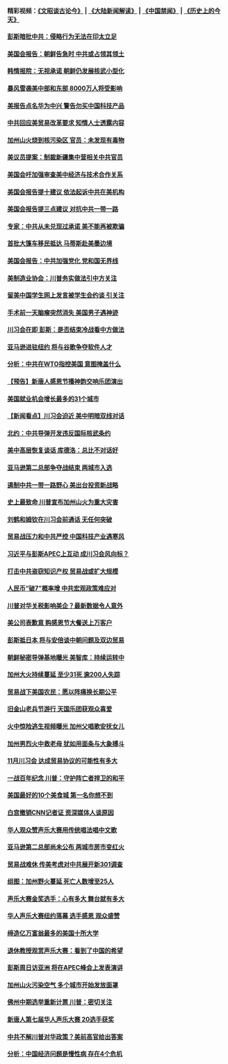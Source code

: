 #### 精彩视频：[《文昭谈古论今》](https://github.com/gfw-breaker/wenzhao/blob/master/README.md?t=11151231) | [《大陆新闻解读》](https://github.com/gfw-breaker/ntdtv-comedy/blob/master/README.md?t=11151231) | [《中国禁闻》](https://github.com/gfw-breaker/ntdtv-news/blob/master/README.md?t=11151231) | [《历史上的今天》](https://github.com/gfw-breaker/today-in-history/blob/master/README.md?t=11151231) 

#### [彭斯暗批中共：侵略行为无法在印太立足](../pages/nsc412/n10853726.md?t=11151231) 

#### [美国会报告：朝鲜告急时 中共或占领其领土](../pages/nsc412/n10852870.md?t=11151231) 

#### [韩情报院：无视承诺 朝鲜仍发展核武小型化](../pages/nsc412/n10853349.md?t=11151231) 

#### [暴风雪袭美中部和东部 8000万人将受影响](../pages/nsc412/n10853082.md?t=11151231) 

#### [美报告点名华为中兴 警告勿买中国科技产品](../pages/nsc412/n10852143.md?t=11151231) 

#### [中共回应美贸易改革要求 知情人士透露内容](../pages/nsc412/n10852470.md?t=11151231) 

#### [加州山火烧到核污染区 官员：未发现有毒物](../pages/nsc412/n10852387.md?t=11151231) 

#### [美议员提案：制裁新疆集中营相关中共官员](../pages/nsc412/n10852429.md?t=11151231) 

#### [美国会吁加强审查美中经济与技术合作关系](../pages/nsc412/n10852368.md?t=11151231) 

#### [美国会报告提十建议 依法起诉中共在美机构](../pages/nsc412/n10851671.md?t=11151231) 

#### [美国会报告提三点建议 对抗中共一带一路](../pages/nsc412/n10852252.md?t=11151231) 

#### [专家：中共从未兑现过承诺 美不能再被欺骗](../pages/nsc412/n10851988.md?t=11151231) 

#### [首批大篷车移民抵达 马蒂斯赴美墨边境](../pages/nsc412/n10851949.md?t=11151231) 

#### [美国会报告：中共加强党化 党和国无界线](../pages/nsc412/n10851682.md?t=11151231) 

#### [美制造业协会：川普务实做法引中方关注](../pages/nsc412/n10851022.md?t=11151231) 

#### [留美中国学生网上发言被学生会约谈 引关注](../pages/nsc412/n10850335.md?t=11151231) 

#### [手术前一天脑瘤突然消失 美国男子遇神迹](../pages/nsc412/n10850402.md?t=11151231) 

#### [川习会在即 彭斯：是否结束冷战看中方做法](../pages/nsc412/n10849918.md?t=11151231) 

#### [亚马逊进驻纽约 将与谷歌争夺软件人才](../pages/nsc412/n10850103.md?t=11151231) 

#### [分析：中共在WTO指控美国 意图掩盖什么](../pages/nsc412/n10849991.md?t=11151231) 

#### [【预告】新唐人感恩节播神韵交响乐团演出](../pages/nsc412/n10849459.md?t=11151231) 

#### [美国就业机会增长最多的31个城市](../pages/nsc412/n10849779.md?t=11151231) 

#### [【新闻看点】川习会迫近 美中明暗双线对话](../pages/nsc412/n10849537.md?t=11151231) 

#### [北约：中共导弹开发违反国际核武条约](../pages/nsc412/n10849551.md?t=11151231) 

#### [美中高层恢复谈话 库德洛：总比不对话好](../pages/nsc412/n10849556.md?t=11151231) 

#### [亚马逊第二总部争夺战结束 两城市入选](../pages/nsc412/n10849466.md?t=11151231) 

#### [遏制中共一带一路野心 美出台投资新战略](../pages/nsc412/n10849450.md?t=11151231) 

#### [史上最致命 川普宣布加州山火为重大灾害](../pages/nsc412/n10848539.md?t=11151231) 

#### [刘鹤和姆钦在川习会前通话 无任何突破](../pages/nsc412/n10848020.md?t=11151231) 

#### [贸易战压力和中共严控 中国科技产业遇寒风](../pages/nsc412/n10847923.md?t=11151231) 

#### [习近平与彭斯APEC上互动 成川习会风向标？](../pages/nsc412/n10847020.md?t=11151231) 

#### [打击中共盗窃知识产权 贸易战或扩大规模](../pages/nsc412/n10847555.md?t=11151231) 

#### [人民币“破7”概率增 中共宏观政策难应对](../pages/nsc412/n10847226.md?t=11151231) 

#### [川普对华关税影响美企？最新数据令人意外](../pages/nsc412/n10847315.md?t=11151231) 

#### [美公司表歉意 购感恩节大餐送上万客户](../pages/nsc412/n10847299.md?t=11151231) 

#### [彭斯抵日本 将与安倍谈中朝问题及双边贸易](../pages/nsc412/n10847210.md?t=11151231) 

#### [朝鲜秘密导弹基地曝光 美智库：持续运转中](../pages/nsc412/n10847109.md?t=11151231) 

#### [加州大火持续蔓延 至少31死 逾200人失踪](../pages/nsc412/n10847045.md?t=11151231) 

#### [贸易战下美国农民：愿以阵痛换长期公平](../pages/nsc412/n10846451.md?t=11151231) 

#### [旧金山老兵节游行  天国乐团获观众喜爱](../pages/nsc412/n10845851.md?t=11151231) 

#### [火中惊险逃生视频曝光 加州父唱歌安抚女儿](../pages/nsc412/n10845756.md?t=11151231) 

#### [加州男烈火中救老母 犹如用面条与大象搏斗](../pages/nsc412/n10845700.md?t=11151231) 

#### [11月川习会 达成贸易协议的可能性有多大](../pages/nsc412/n10845515.md?t=11151231) 

#### [一战百年纪念 川普：守护阵亡者捍卫的和平](../pages/nsc412/n10845450.md?t=11151231) 

#### [美国最好的10个美食城 第一名你想不到](../pages/nsc412/n10842746.md?t=11151231) 

#### [白宫撤销CNN记者证 资深媒体人谈原因](../pages/nsc412/n10845359.md?t=11151231) 

#### [华人观众赞声乐大赛用传统唱法唱中文歌](../pages/nsc412/n10844686.md?t=11151231) 

#### [亚马逊第二总部尚未公布 两城市房市变红火](../pages/nsc412/n10845253.md?t=11151231) 

#### [贸易战难休 传美考虑对中共展开新301调查](../pages/nsc412/n10845197.md?t=11151231) 

#### [组图：加州野火蔓延 死亡人数增至25人](../pages/nsc412/n10844810.md?t=11151231) 

#### [声乐大赛金奖选手：心有多大 舞台就有多大](../pages/nsc412/n10844844.md?t=11151231) 

#### [华人声乐大赛纽约落幕 选手感恩 观众盛赞](../pages/nsc412/n10844147.md?t=11151231) 

#### [缔造亿万富翁最多的美国十所大学](../pages/nsc412/n10843585.md?t=11151231) 

#### [退休教授观赏声乐大赛：看到了中国的希望](../pages/nsc412/n10844322.md?t=11151231) 

#### [彭斯周日访亚洲 将在APEC峰会上发表演讲](../pages/nsc412/n10844075.md?t=11151231) 

#### [加州山火污染空气 多个城市开始发放面罩](../pages/nsc412/n10844214.md?t=11151231) 

#### [佛州中期选举重新计票 川普：密切关注](../pages/nsc412/n10843995.md?t=11151231) 

#### [新唐人第七届华人声乐大赛 20选手获奖](../pages/nsc412/n10843925.md?t=11151231) 

#### [中共不解川普对华政策？美前高官给出答案](../pages/nsc412/n10843797.md?t=11151231) 

#### [分析：中国经济问题是慢性病 存在4个危机](../pages/nsc412/n10843504.md?t=11151231) 

